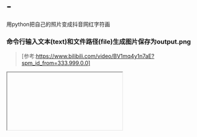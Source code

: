 # -
用python把自己的照片变成抖音网红字符画
### 命令行输入文本(text)和文件路径(file)生成图片保存为output.png
>[参考:https://www.bilibili.com/video/BV1mq4y1n7aE?spm_id_from=333.999.0.0]
<iframe href="https://www.bilibili.com/video/BV1mq4y1n7aE?spm_id_from=333.999.0.0"></iframe>
